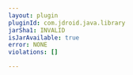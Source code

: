 ```yaml
---
layout: plugin
pluginId: com.jdroid.java.library
jarSha1: INVALID
isJarAvailable: true
error: NONE
violations: []

---
```


